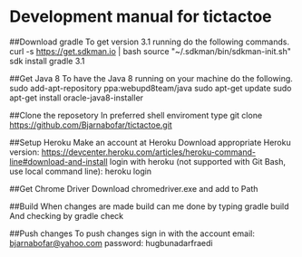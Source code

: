 # Development manual for tictactoe

##Download gradle
To get version 3.1 running do the following commands.
curl -s https://get.sdkman.io | bash
source "~/.sdkman/bin/sdkman-init.sh"
sdk install gradle 3.1

##Get Java 8
To have the Java 8 running on your machine do the following.
sudo add-apt-repository ppa:webupd8team/java
sudo apt-get update
sudo apt-get install oracle-java8-installer

##Clone the reposetory
In preferred shell enviroment type
git clone https://github.com/Bjarnabofar/tictactoe.git

##Setup Heroku
Make an account at Heroku
Download appropriate Heroku version:
https://devcenter.heroku.com/articles/heroku-command-line#download-and-install
login with heroku (not supported with Git Bash, use local command line):
heroku login

##Get Chrome Driver
Download chromedriver.exe and add to Path

##Build
When changes are made build can me done by typing
gradle build
And checking by
gradle check

##Push changes
To push changes sign in with the account
email: bjarnabofar@yahoo.com
password: hugbunadarfraedi
